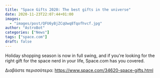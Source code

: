 ```yaml
---
title: "Space Gifts 2020: The best gifts in the universe"
date: 2020-11-23T22:07:44+01:00
images:
  - "images/post/QFU6yBjZCqUwq8Tqofhvcf.jpg"
author: "AstroBot"
categories: ["News"]
tags: ["space.com"]
draft: false
---
```


Holiday shopping season is now in full swing, and if you're looking for the right gift for the space nerd in your life, Space.com has you covered. 

Διαβάστε περισσότερα: https://www.space.com/34620-space-gifts.html
